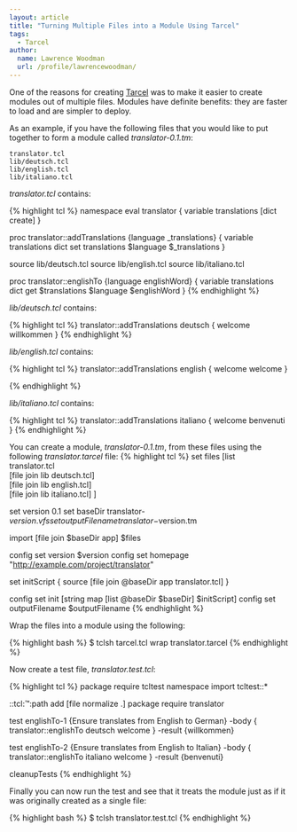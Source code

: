 ```yaml
---
layout: article
title: "Turning Multiple Files into a Module Using Tarcel"
tags:
  - Tarcel
author:
  name: Lawrence Woodman
  url: /profile/lawrencewoodman/
---
```

One of the reasons for creating [Tarcel](/projects/tarcel/) was to make it easier to create modules out of multiple files.  Modules have definite benefits: they are faster to load and are simpler to deploy.

As an example, if you have the following files that you would like to put together to form a module called _translator-0.1.tm_:

    translator.tcl
    lib/deutsch.tcl
    lib/english.tcl
    lib/italiano.tcl


_translator.tcl_ contains:

{% highlight tcl %}
namespace eval translator {
  variable translations [dict create]
}

proc translator::addTranslations {language _translations} {
  variable translations
  dict set translations $language $_translations
}

source lib/deutsch.tcl
source lib/english.tcl
source lib/italiano.tcl

proc translator::englishTo {language englishWord} {
  variable translations
  dict get $translations $language $englishWord
}
{% endhighlight %}

_lib/deutsch.tcl_ contains:

{% highlight tcl %}
translator::addTranslations deutsch {
  welcome willkommen
} 
{% endhighlight %}

_lib/english.tcl_ contains:

{% highlight tcl %}
translator::addTranslations english {
  welcome welcome
}
 
{% endhighlight %}

_lib/italiano.tcl_ contains:

{% highlight tcl %}
translator::addTranslations italiano {
  welcome benvenuti
} 
{% endhighlight %}


You can create a module, _translator-0.1.tm_, from these files using the following _translator.tarcel_ file:
{% highlight tcl %}
set files [list \
  translator.tcl \
  [file join lib deutsch.tcl] \
  [file join lib english.tcl] \
  [file join lib italiano.tcl]
]

set version 0.1
set baseDir translator-$version.vfs
set outputFilename translator-$version.tm

import [file join $baseDir app] $files

config set version $version
config set homepage "http://example.com/project/translator"

set initScript {
  source [file join @baseDir app translator.tcl]
}

config set init [string map [list @baseDir $baseDir] $initScript]
config set outputFilename $outputFilename
{% endhighlight %}

Wrap the files into a module using the following:

{% highlight bash %}
$ tclsh tarcel.tcl wrap translator.tarcel
{% endhighlight %}

Now create a test file, _translator.test.tcl_:

{% highlight tcl %}
package require tcltest
namespace import tcltest::*

::tcl::tm::path add [file normalize .]
package require translator

test englishTo-1 {Ensure translates from English to German} -body {
  translator::englishTo deutsch welcome
} -result {willkommen}

test englishTo-2 {Ensure translates from English to Italian} -body {
  translator::englishTo italiano welcome
} -result {benvenuti}

cleanupTests
{% endhighlight %}

Finally you can now run the test and see that it treats the module just as if it was originally created as a single file:

{% highlight bash %}
$ tclsh translator.test.tcl
{% endhighlight %}

